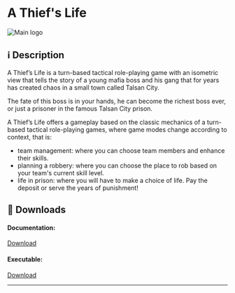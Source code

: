 **A Thief's Life**
===================

![Main logo](https://imgur.com/a/1KgWHtZ)

<i class="icon-info"></i> :information_source: **Description**
-------------

A Thief’s Life is a turn-based tactical role-playing game with an isometric view that tells the story of a young mafia boss and his gang that for years has created chaos in a small town called Talsan City.

The fate of this boss is in your hands, he can become the richest boss ever, or just a prisoner in the famous Talsan City prison. 

A Thief’s Life offers a gameplay based on the classic mechanics of a turn-based tactical role-playing games, where game modes change according to context, that is:

- team management: where you can choose team members and enhance their skills.
- planning a robbery: where you can choose the place to rob based on your team's current skill level.
- life in prison: where you will have to make a choice of life. Pay the deposit or serve the years of punishment!

<i class="icon-download"></i> :floppy_disk: **Downloads**
-------------

#### <i class="icon-download"></i> **Documentation:**

[<i class="icon-provider-github"></i> Download](https://github.com/Wemarcus/AThiefsLife/raw/master/Documentation/A%20Thief's%20Life%20(GDD).pdf)

#### <i class="icon-download"></i> **Executable:**

[<i class="icon-provider-github"></i> Download](https://w3g3a5v6.ssl.hwcdn.net/upload2/game/228763/781423?GoogleAccessId=uploader@moonscript2.iam.gserviceaccount.com&Expires=1532105634&Signature=HntFZFrWWAee2aEE7PAGe0HHMrbJhP6VIyqS6yAzz2RdChXFmOCUurs0kyKz3Zs9shntKog25mWzudheNBMZlEfJJ3VcDv7ersRdyam0lWM0mbY8QGdiO3t%2Br32I0lzAFuF1d9Wd%2FhwE1UnNq%2Bvog0EAg3Vmo0JHwwne1zKjHUko%2BxhZ5%2BQ1LpOy9NXJehFJvmgKqFnMp9Ro3unQtym%2B2doZPPkXSN3bRJDCYFZAC1MD04zK7yrDcjm2%2FFOv6dCtlbkwnGu1LB9HwjJchdyKyCxLUSorC2mAcm1LEZNOvC7kgb66SL5kiZpLI4ZTs32D71Tx3Nffyltv%2BKnE7MDHrw==&hwexp=1532105894&hwsig=588ac3290a8db934a0d5e0f015250d26)

-------------
